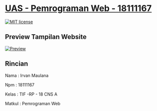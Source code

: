 # [UAS - Pemrograman Web - 18111167 ](https://sarangit18111167.000webhostapp.com/)

[![MIT license](https://img.shields.io/badge/License-MIT-blue.svg)](https://lbesson.mit-license.org/)

## Preview Tampilan Website

[![Preview](https://i.imgur.com/4im9mTE.png)](https://sarangit18111167.000webhostapp.com/)


## Rincian

Nama      : Irvan Maulana

Npm       : 18111167

Kelas     : TIF -RP - 18 CNS A

Matkul    : Pemrograman Web


